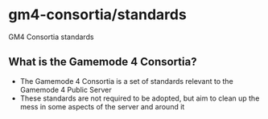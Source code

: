 # gm4-consortia/standards
GM4 Consortia standards

## What is the Gamemode 4 Consortia?
- The Gamemode 4 Consortia is a set of standards relevant to the Gamemode 4 Public Server
- These standards are not required to be adopted, but aim to clean up the mess in some aspects of the server and around it
